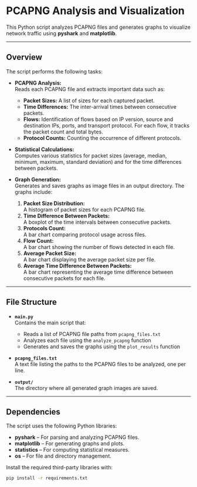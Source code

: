 # PCAPNG Analysis and Visualization

This Python script analyzes PCAPNG files and generates graphs to visualize network traffic using **pyshark** and **matplotlib**.

---

## Overview

The script performs the following tasks:

- **PCAPNG Analysis:**  
  Reads each PCAPNG file and extracts important data such as:
    - **Packet Sizes:** A list of sizes for each captured packet.
    - **Time Differences:** The inter-arrival times between consecutive packets.
    - **Flows:** Identification of flows based on IP version, source and destination IPs, ports, and transport protocol. For each flow, it tracks the packet count and total bytes.
    - **Protocol Counts:** Counting the occurrence of different protocols.

- **Statistical Calculations:**  
  Computes various statistics for packet sizes (average, median, minimum, maximum, standard deviation) and for the time differences between packets.

- **Graph Generation:**  
  Generates and saves graphs as image files in an output directory. The graphs include:
    1. **Packet Size Distribution:**  
       A histogram of packet sizes for each PCAPNG file.
    2. **Time Difference Between Packets:**  
       A boxplot of the time intervals between consecutive packets.
    3. **Protocols Count:**  
       A bar chart comparing protocol usage across files.
    4. **Flow Count:**  
       A bar chart showing the number of flows detected in each file.
    5. **Average Packet Size:**  
       A bar chart displaying the average packet size per file.
    6. **Average Time Difference Between Packets:**  
       A bar chart representing the average time difference between consecutive packets for each file.

---

## File Structure

- **`main.py`**  
  Contains the main script that:
    - Reads a list of PCAPNG file paths from `pcapng_files.txt`
    - Analyzes each file using the `analyze_pcapng` function
    - Generates and saves the graphs using the `plot_results` function

- **`pcapng_files.txt`**  
  A text file listing the paths to the PCAPNG files to be analyzed, one per line.

- **`output/`**  
  The directory where all generated graph images are saved.

---

## Dependencies

The script uses the following Python libraries:

- **pyshark** – For parsing and analyzing PCAPNG files.
- **matplotlib** – For generating graphs and plots.
- **statistics** – For computing statistical measures.
- **os** – For file and directory management.

Install the required third-party libraries with:

```sh
pip install -r requirements.txt